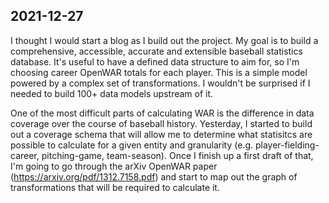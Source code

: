 ## 2021-12-27
I thought I would start a blog as I build out the project. My goal is to build a comprehensive, accessible, accurate and extensible baseball statistics database. It's useful to have a defined data structure to aim for, so I'm choosing career OpenWAR totals for each player. This is a simple model powered by a complex set of transformations. I wouldn't be surprised if I needed to build 100+ data models upstream of it.

One of the most difficult parts of calculating WAR is the difference in data coverage over the course of baseball history. Yesterday, I started to build out a coverage schema that will allow me to determine what statisitcs are possible to calculate for a given entity and granularity (e.g. player-fielding-career, pitching-game, team-season). Once I finish up a first draft of that, I'm going to go through the arXiv OpenWAR paper (https://arxiv.org/pdf/1312.7158.pdf) and start to map out the graph of transformations that will be required to calculate it.